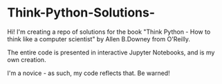 # Think-Python-Solutions-
Hi! I'm creating a repo of solutions for the book "Think Python - How to think like a computer scientist" by Allen B.Downey from O'Reilly.

The entire code is presented in interactive Jupyter Notebooks, and is my own creation.

I'm a novice - as such, my code reflects that. Be warned!
